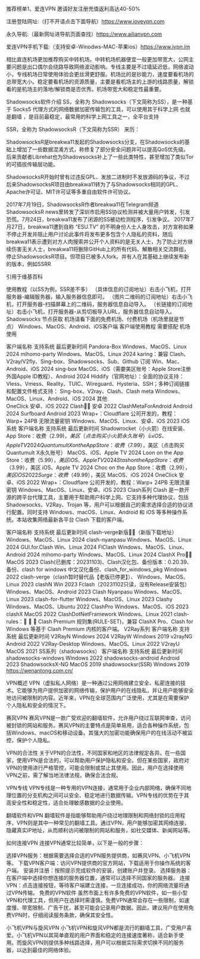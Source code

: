 推荐榜单1、爱连VPN 邀请好友注册充值返利高达40-50% 

注册登陆网址:（打不开请点击下面导航）https://www.iovevpn.com

永久导航:（最新网址进导航页面查找）https://www.ailianvpn.com

爱连VPN手机下载:（支持安卓-Winodws-MAC-苹果ios）https://www.ivpn.im

相比直连机场更加推荐购买中转机场。中转机场机器便宜一般更加带宽大，公网主要问题是出口偶尔会绕路导致网络波动影响。专线主要是不过墙延迟低，网络波动小，专线机场日常使用体验会更丝滑更舒服。机场比的是钞能力，速度要看机场的总带宽大小。稳定要看机场的资源质量，主要是看机场主的上游的线路质量，解锁看的是机场主的落地/解锁商是否优秀。机场带宽大和稳定性最重要。

Shadowsocks软件介绍
SS，全称为 Shadowsocks（下文简称为SS），是一种基于 Socks5 代理方式的网络数据加密传输包的工具，可以使用其于科学上网 也就是翻墙 ，是目前最稳定，最常用的科学上网工具之一，全平台支持

SSR，全称为 ShadowsocksR（下文简称为SSR） 来历：

ShadowsocksR是breakwa11发起的Shadowsocks分支，在Shadowsocks的基础上增加了一些数据混淆方式，称修复了部分安全问题并可以提高QoS优先级。后来贡献者Librehat也为Shadowsocks补上了一些此类特性，甚至增加了类似Tor的可插拔传输层功能。

ShadowsocksR开始时曾有过违反GPL、发放二进制时不发放源码的争议，不过后来ShadowsocksR项目由breakwa11转为了与Shadowsocks相同的GPL、Apache许可证、MIT许可证等多重自由软件许可协议。

2017年7月19日，ShadowsocksR作者breakwa11在Telegram频道ShadowsocksR news里转发了深圳市启用SS协议检测并被大量用户转发，引发恐慌。7月24日，breakwa11发布了闭源的SS被动检测程序，引发争议。 2017年7月27日，breakwa11遭到自称 “ESU.TV” 的不明身份人士人身攻击，对方宣称如果不停止开发并阻止用户讨论此事件将发布更多包含个人隐私的资料，随后breakwa11表示遭到对方人肉搜索并公开个人资料的是无关人士，为了防止对方继续伤害无关人士，breakwa11将删除GitHub上的所有代码、解散相关交流群组，停止ShadowsocksR项目。但项目已被多人fork。并有人在其基础上继续发布新的版本，例如SSRR

引用于维基百科

使用教程（以SS为例，SSR差不多）
（具体信息的订阅地址）右击小飞机，打开服务器-编辑服务器，输入服务器信息即可。
（图片二维码的订阅地址）右击小飞机，打开服务器-扫描屏幕上的二维码，服务器信息自动导入。
（长链接的订阅地址）右击小飞机，打开服务器-从剪切板导入URL，服务器信息自动导入。
Shadowsocks 节点获取
机场请看下面的免费机场、付费机场（机场里就是节点）
Windows、MacOS、Android、iOS客户端
客户端使用教程 需要搭配 机场 使用

客户端名称	支持系统	最后更新时间
Pandora-Box	Windows、MacOS、Linux	2024
mihomo-party	Windows、MacOS、Linux	2024
karing：兼容 Clash、V2ray/V2fly、Sing-box、Shadowsocks、Sub、Github 订阅	Win、Mac、Android、iOS	2024
sing-box	MacOS、iOS（需要美区账号：Apple Store注册外国Apple ID教程）、Android	2024
Hiddify（官网地址）：全面的协议支持：Vless、Vmess、Reality、TUIC、Wireguard、Hysteria、SSH；多种订阅链接和配置文件格式支持： Sing-box、V2ray、Clash、Clash meta	Windows、MacOS、Linux、Android、iOS	2024
其他	
OneClick	安卓、iOS	2022
Clash👍🏻	安卓	2022
ClashMetaForAndroid	Android	2024
Surfboard	Android	2023
Wrap+：Cloudflare 公司开发的，教程：Warp+ 24PB 无限流量密钥	Windows、MacOS、Linux、安卓、iOS	2023
iOS系统
客户端名称	支持系统	最后更新时间
Shadowrocket（小火箭）在线安装、App Store：收费（$2.99)，美区（点击购买小火箭永久账号）👍	iOS、Apple TV	2024
Quantumult X on the App Store：收费（$7.99），美区（点击购买Quantumult X永久账号）	MacOS、iOS、Apple TV	2024
Loon on the App Store：收费（$5.99），美区	iOS、Apple TV	2024
Stash on the App Store：收费（$3.99），美区	iOS、Apple TV	2024
Choc on the App Store：收费（$2.99），美区	iOS	2022
Surge：收费（$49.99），美区	MacOS、iOS	2024
OneClick	安卓、iOS	2022
Wrap+：Cloudflare 公司开发的，教程：Warp+ 24PB 无限流量密钥	Windows、MacOS、Linux、安卓、iOS	2023
Clash系列
Clash 是一款开源的跨平台代理工具，主要用于帮助用户科学上网。它支持多种代理协议，包括 Shadowsocks、V2Ray、Trojan 等，用户可以根据自己的需求选择合适的协议进行配置。同时支持 Windows、macOS、Linux、Android 和 iOS 等多种操作系统。本站收集网络最新各平台 Clash 下载的客户端。

客户端名称	支持系统	最后更新时间
clash-verge新版👍🏻（新版下载地址）	Windows、MacOS、Linux	2024
clash-nyanpasu	Windows、MacOS、Linux	2024
GUI.for.Clash	Win、Linux	2024
FlClash	Windows、MacOS、Linux、Android	2024
mihomo-party	Windows、MacOS、Linux	2024
ClashX Pro👍🏻	MacOS	2023
Clash(已删库：20231103)、Clash汉化包、备份版本：0.20.39、备份、clash for windows 中文汉化备份、clash_for_windows_pkg	Windows	2022
clash-verge（clash暂时替代品【老版已停更】）、	Windows、MacOS、Linux	2023
clashN	Win	2023
Fclash（20231102只读，没有Release安装包）	Windows、MacOS、Android	2023
Clash Nyanpasu	Windows、MacOS、Linux	2023
clash-for-flutter	Windows、MacOS、Linux	2023
Clashy	Windows、MacOS、Ubuntu	2022
ClashPro	Windows、MacOS、iOS	2023
clashX	MacOS	2022
ClashDotNetFramework	Windows、Linux	2021
clash-rules：🦄️ 🎃 👻 Clash Premium 规则集(RULE-SET)，兼容 ClashX Pro、Clash for Windows 等基于 Clash Premium 内核的客户端。
V2Ray系列
客户端名称	支持系统	最后更新时间
V2RayN	Windows	2024
V2RayW	Windows	2019
v2rayNG	Android	2022
V2Ray-Desktop	Windows、MacOS、Linux	2022
V2rayU	MacOS	2021
SS系列（shadowsocks）
客户端名称	支持系统	最后更新时间
shadowsocks-windows	Windows	2022
shadowsocks-android	Android	2023
ShadowsocksX-NG	MacOS	2019
shadowsocksr(SSR)	Windows	2019
https://wenantong.com.cn/

VPN概述
VPN（虚拟私人网络）是一种通过公用网络建立安全、私密连接的技术。它能够为用户提供加密的网络传输，保护用户的在线隐私，并让用户能够安全地访问被限制的内容。近年来，VPN在全球范围内广泛使用，尤其是在需要保护个人隐私和安全的情况下。

赛风VPN
赛风VPN是一款广受欢迎的翻墙软件，允许用户绕过互联网审查，访问被封锁的网站和服务。赛风VPN的主要特点是简单易用，适合各种操作系统，包括Windows、macOS和移动设备。其强大的加密功能确保用户的在线活动不被监控，保护个人隐私。

VPN的合法性
关于VPN的合法性，不同国家和地区的法律规定各异。在一些国家，使用VPN是合法的，可以帮助用户保护隐私和安全。但在某些国家，政府对VPN的使用进行严格管控，可能会限制或禁止其使用。因此，用户在选择使用VPN之前，需了解当地法律法规，确保合法合规。

VPN专线
VPN专线是一种专用的VPN连接，通常用于企业内部网络，确保不同地理位置的分支机构之间可以安全、稳定地进行数据传输。VPN专线的优势在于其高安全性和稳定性，适合处理敏感数据的企业使用。

翻墙软件和VPN
翻墙软件是指能够帮助用户绕过地理限制和网络封锁的应用程序，VPN则是其中一种常见的翻墙工具。通过VPN，用户能够加密其网络连接，隐藏真实IP地址，从而顺利访问被限制的网站和服务，如社交媒体、新闻网站等。

如何连接VPN
连接VPN通常比较简单，以下是一般的步骤：

选择VPN服务：根据需要选择合适的VPN服务提供商，如赛风VPN、小飞机VPN等。
下载VPN客户端：访问VPN提供商的官方网站，下载适用于你操作系统的客户端。
安装并注册：按照提示完成软件的安装，创建账户并登录。
选择服务器：在客户端中选择你想连接的服务器位置，通常可以选择不同国家的服务器。
连接VPN：点击连接按钮，等待客户端建立连接，一旦连接成功，你的网络流量将通过VPN传输。
免费的VPN软件
虽然市面上有许多免费的VPN软件，如一些小型VPN和代理工具，但用户在选择时需谨慎。免费VPN通常会存在一些限制，如速度慢、带宽限制、广告干扰，甚至可能会记录用户数据。因此，建议用户在使用免费VPN时，仔细阅读服务条款，确保其安全性。

小飞机VPN与旋风VPN
小飞机VPN和旋风VPN都是流行的翻墙工具，广受用户喜爱。小飞机VPN以其简单直观的用户界面和稳定的连接速度著称，适合新手使用。而旋风VPN则提供多种线路选择，用户可以根据实际需求切换不同的服务器，以达到最佳的网络体验。
